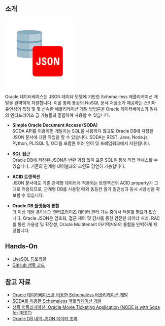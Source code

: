 ## 소개

![](https://github.com/oracle19c-cookbook/Application-Development/blob/master/JSON/json.png)

Oracle 데이터베이스는 JSON 데이터 모델에 기반한 Schema-less 애플리케이션 개발을 완벽하게 지원합니다. 이를 통해 통상의 NoSQL 문서 저장소가 제공하는 스키마 유연성의 특징 및 및 신속한 애플리케이션 개발 방법론을 Oracle 데이터베이스의 일체의 엔터프라이즈 급 기능들과 결합하여 사용할 수 있습니다.

- **Simple Oracle Document Access (SODA)**  
    SODA API를 이용하면 개발자는 SQL을 사용하지 않고도 Oracle DB에 저장된 JSON 문서에 대한 작업을 할 수 있습니다. SODA는 REST, Java, Node.js, Python, PL/SQL 및 OCI를 포함한 여러 언어 및 프레임워크에서 지원됩니다.

- **SQL 접근**  
    Oracle DB에 저장된 JSON은 변환 과정 없이 표준 SQL을 통해 직접 액세스할 수 있습니다. 기존의 관계형 테이블과의 조인도 당연히 가능합니다.

- **ACID 트랜잭션**  
    JSON 문서에도 기존 관계형 데이터에 적용되는 트랜잭션의 ACID property가 그대로 적용되므로, 관계형 DB를 사용할 때와 동등한 읽기 일관성과 동시 사용성을 확보할 수 있습니다. 

- **Oracle DB 플랫폼에 통합**  
    더 이상 개발 용이성과 엔터프라이즈 데이터 관리 기능 중에서 택일할 필요가 없습니다. Oracle JSON은 암호화, 접근 제어 및 감사를 통한 안전한 데이터 처리, RAC를 통한 가용성 및 확장성, Oracle Multitenant 아키텍처와의 통합을 완벽하게 제공합니다.
    
    
## Hands-On

- [LiveSQL 튜토리얼](https://livesql.oracle.com/apex/livesql/file/tutorial_EDVE861H6UF4Z20EV0RM4DK2G.html)
- [GitHub 샘플 코드](https://github.com/oracle/json-in-db) 


## 참고 자료

- [Oracle 데이터베이스를 이용한 Schemaless 어플리케이션 개발](https://www.oracle.com/technetwork/database/schemaless-appdev-2603887.pdf)
- [SODA를 이용한 Schemaless 어플리케이션 개발](https://www.oracle.com/technetwork/database/appdev-with-soda-2606220.pdf)
- [샘플 어플리케이션: Oracle Movie Ticketing Application (NODE.js with Soda for REST)](https://www.oracle.com/technetwork/database/oracle-moivie-ticketing-12c-node-3407483.pdf)
- [Oracle DB 내의 JSON 데이터 조회](https://www.oracle.com/technetwork/database/sql-json-wp-2604702.pdf)
